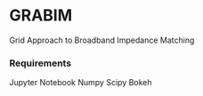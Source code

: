 # GRABIM
Grid Approach to Broadband Impedance Matching

### Requirements

Jupyter Notebook
Numpy
Scipy
Bokeh
